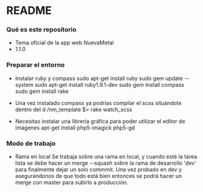 # README #

### Qué es este repositorio ###

* Tema oficial de la app web NuevaMetal
* 1.1.0

### Preparar el entorno ###

* Instalar ruby y compass
	sudo apt-get install ruby
	sudo gem update --system
	sudo apt-get install ruby1.9.1-dev
	sudo gem install compass
	sudo gem install rake

* Una vez instalado compass ya podrías compilar el scss situándote dentro del d
	/nm_template $> rake watch_scss

* Necesitas instalar una librería gráfica para poder utilizar el editor de imágenes
	apt-get install php5-imagick php5-gd



### Modo de trabajo ###

* Rama en local
Se trabaja sobre una rama en local, y cuando esté la tarea lista se debe hacer un
merge --squash sobre la rama de desarrollo 'dev' para finalmente dejar un solo commmit.
Una vez probado en dev y asegurándonos de que todo está bien entonces se podrá hacer un merge
con master para subirlo a producción.

